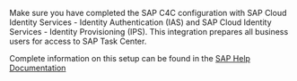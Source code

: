 Make sure you have completed the SAP C4C configuration with SAP Cloud Identity Services - Identity Authentication (IAS) and SAP Cloud Identity Services - Identity Provisioning (IPS). This integration prepares all business users for access to SAP Task Center.

Complete information on this setup can be found in the [SAP Help Documentation](https://help.sap.com/docs/SAP_CLOUD_IDENTITY/b95c3d5bab324a3a8409eee5267a5b75/f496a6156c35497cadd2ed7fb6e326d2.html)
